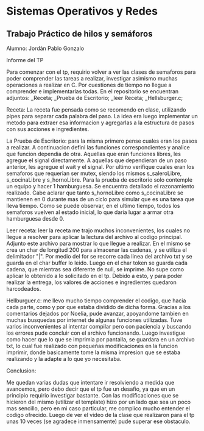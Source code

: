 # Sistemas Operativos y Redes

## Trabajo Práctico de hilos y semáforos

Alumno: Jordán Pablo Gonzalo

Informe del TP

Para comenzar con el tp, requirio volver a ver las clases de semaforos para poder comprender las tareas a realizar, investigar asimismo muchas operaciones a realizar en C. Por cuestiones de tiempo no llegue a comprender e implementarlas todas. 
En el repositorio se encuentran adjuntos:
_Receta;
_Prueba de Escritorio;
_leer Receta;
_Hellsburger.c;

Receta: La receta fue pensada como se recomendo en clase, utilizando pipes para separar cada palabra del paso. La idea era luego implementar un metodo para extraer esa informacion y agregarlas a la estructura de pasos con sus acciones e ingredientes.

La Prueba de Escritorio: para la misma primero pense cuales eran los pasos a realizar. A continuacion defini las funciones correspondientes y analice que funcion dependia de otra. Aquellas que eran funciones libres, les agregue el signal directamente. A aquellas que dependieran de un paso anterior, les agregue el wait y el signal. Por ultimo verifique cuales eran los semaforos que requerian ser mutex, siendo los mismos s_saleroLibre, s_cocinaLibre y s_hornoLibre. 
Para la prueba de escritorio solo contemple un equipo y hacer 1 hamburguesa. Se encuentra detallado el razonamiento realizado. Cabe aclarar que tanto s_hornoLibre como s_cocinaLibre se mantienen en 0 durante mas de un ciclo para simular que es una tarea que lleva tiempo.
Como se puede observar, en el ultimo tiempo, todos los semaforos vuelven al estado inicial, lo que daria lugar a armar otra hamburguesa desde 0.

Leer receta: leer la receta me trajo muchos inconvenientes, los cuales no llegue a resolver para aplicar la lectura del archivo al codigo principal. Adjunto este archivo para mostrar lo que llegue a realizar. En el mismo se crea un char de longitud 200 para almacenar las cadenas, y se utiliza el delimitador "|". 
Por medio del for se recorre cada linea del archivo txt y se guarda en el char buffer lo leido. Luego en el char token se guarda cada cadena, que mientras sea diferente de null, se imprime. 
No supe como aplicar lo obtenido a lo solicitado en el tp. Debido a esto, y para poder realizar la entrega, los valores de acciones e ingredientes quedaron harcodeados.

Hellburguer.c: me llevo mucho tiempo comprender el codigo, que hacia cada parte, como y por que estaba dividido de dicha forma. Gracias a los comentarios dejados por Noelia, pude avanzar, apoyandome tambien en muchas busquedas por internet de algunas funciones utilizadas. Tuve varios inconvenientes al intentar compilar pero con paciencia y buscando los errores pude concluir con el archivo funcionando. Luego investigue como hacer que lo que se imprimia por pantalla, se guardara en un archivo txt, lo cual fue realizado con pequeñas modificaciones en la funcion imprimir, donde basicamente tome la misma impresion que se estaba realizando y la adapte a lo que yo necesitaba.

Conclusion:

Me quedan varias dudas que intentare ir resolviendo a medida que avancemos, pero debo decir que el tp fue un desafio, ya que en un principio requirio investigar bastante. Con las modificaciones que se hicieron del mismo (utilizar el template) hizo por un lado que sea un poco mas sencillo, pero en mi caso particular, me complico mucho entender el codigo ofrecido. Luego de ver el video de la clase que realizaron para el tp unas 10 veces (se agradece inmensamente) pude superar ese obstaculo.
